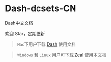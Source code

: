 # Dash-dcsets-CN
Dash中文文档

欢迎 Star，定期更新

> `Mac`下用户下载 [Dash](https://kapeli.com/dash) 使用文档

> `Windows` 和 `Linux` 用户可下载 [Zeal](http://zealdocs.org/) 使用本文档

